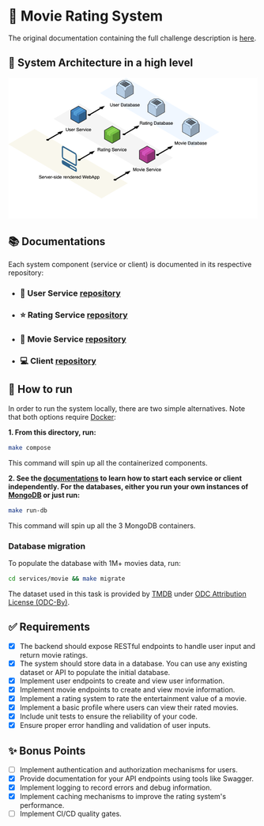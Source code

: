 # 🍿 Movie Rating System

The original documentation containing the full challenge description is [here](README_CHALLENGE.md).

## 🚀 System Architecture in a high level

![MRS Architecture](architecture.png)

## 📚 Documentations

Each system component (service or client) is documented in its respective repository:

- ### 👤 User Service [repository](services/user)
- ### ⭐ Rating Service [repository](services/rating)
- ### 🎥 Movie Service [repository](services/movie)
- ### 💻 Client [repository](client)

## 🏃 How to run

In order to run the system locally, there are two simple alternatives. Note that both options require [Docker](https://www.docker.com/):

**1. From this directory, run:**
```bash
make compose
```
This command will spin up all the containerized components.

**2. See the [documentations](#-documentations) to learn how to start each service or client independently. For the databases, either you run your own instances of [MongoDB](https://www.mongodb.com/) or just run:**
```bash
make run-db
```
This command will spin up all the 3 MongoDB containers.

### Database migration

To populate the database with 1M+ movies data, run:
```bash
cd services/movie && make migrate
```
The dataset used in this task is provided by [TMDB](https://www.themoviedb.org/) under [ODC Attribution License (ODC-By)](https://opendatacommons.org/licenses/by/1-0/index.html).

## ✅ Requirements

- [x] The backend should expose RESTful endpoints to handle user input and
  return movie ratings.
- [x] The system should store data in a database. You can use any existing
  dataset or API to populate the initial database.
- [x] Implement user endpoints to create and view user information.
- [x] Implement movie endpoints to create and view movie information.
- [x] Implement a rating system to rate the entertainment value of a movie.
- [x] Implement a basic profile where users can view their rated movies.
- [x] Include unit tests to ensure the reliability of your code.
- [x] Ensure proper error handling and validation of user inputs.

## ✨ Bonus Points

- [ ] Implement authentication and authorization mechanisms for users.
- [x] Provide documentation for your API endpoints using tools like Swagger.
- [x] Implement logging to record errors and debug information.
- [x] Implement caching mechanisms to improve the rating system's performance.
- [ ] Implement CI/CD quality gates.

